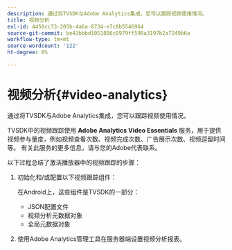 ```yaml
---
description: 通过将TVSDK与Adobe Analytics集成，您可以跟踪视频使用情况。
title: 视频分析
exl-id: 4450cc73-205b-4a6a-8734-e7c8b5546964
source-git-commit: be43bbbd1051886c8979ff590a3197b2a7249b6a
workflow-type: tm+mt
source-wordcount: '122'
ht-degree: 0%

---
```


# 视频分析{#video-analytics}

通过将TVSDK与Adobe Analytics集成，您可以跟踪视频使用情况。

TVSDK中的视频跟踪使用 **Adobe Analytics Video Essentials** 服务，用于提供视频参与量度，例如视频查看次数、视频完成次数、广告展示次数、视频逗留时间等。 有关此服务的更多信息，请与您的Adobe代表联系。

以下过程总结了激活播放器中的视频跟踪的步骤：

1. 初始化和/或配置以下视频跟踪组件：

   在Android上，这些组件是TVSDK的一部分：

   * JSON配置文件
   * 视频分析元数据对象
   * 全局元数据对象

1. 使用Adobe Analytics管理工具在服务器端设置视频分析报表。
